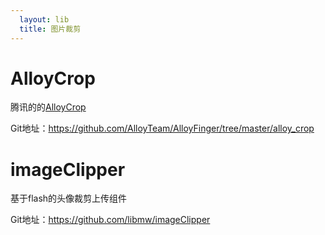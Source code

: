 ```yaml
---
  layout: lib
  title: 图片裁剪
---
```


# AlloyCrop

腾讯的的[AlloyCrop](http://www.alloyteam.com/2016/11/tencent-alloyteam-alloycrop-official-mobile-web-clipping-components-open-source/)

Git地址：<https://github.com/AlloyTeam/AlloyFinger/tree/master/alloy_crop>

# imageClipper

基于flash的头像裁剪上传组件

Git地址：<https://github.com/libmw/imageClipper>